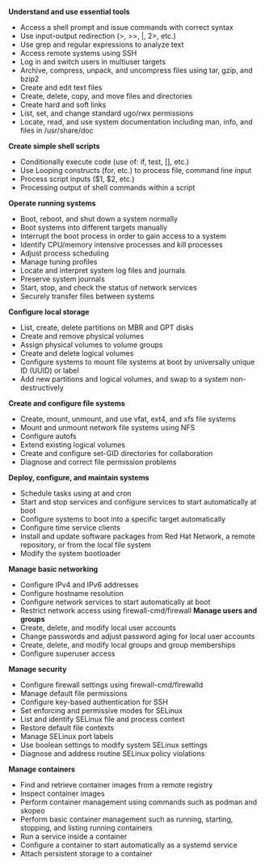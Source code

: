 **Understand and use essential tools**
   * Access a shell prompt and issue commands with correct syntax  
   * Use input-output redirection (>, >>, |, 2>, etc.)  
   * Use grep and regular expressions to analyze text  
   * Access remote systems using SSH  
   * Log in and switch users in multiuser targets  
   * Archive, compress, unpack, and uncompress files using tar, gzip, and bzip2  
   * Create and edit text files  
   * Create, delete, copy, and move files and directories  
   * Create hard and soft links  
   * List, set, and change standard ugo/rwx permissions  
   * Locate, read, and use system documentation including man, info, and files in /usr/share/doc

**Create simple shell scripts**
   * Conditionally execute code (use of: if, test, [], etc.)
   * Use Looping constructs (for, etc.) to process file, command line input
   * Process script inputs ($1, $2, etc.)
   * Processing output of shell commands within a script

**Operate running systems**
   * Boot, reboot, and shut down a system normally
   * Boot systems into different targets manually
   * Interrupt the boot process in order to gain access to a system
   * Identify CPU/memory intensive processes and kill processes
   * Adjust process scheduling
   * Manage tuning profiles
   * Locate and interpret system log files and journals
   * Preserve system journals
   * Start, stop, and check the status of network services
   * Securely transfer files between systems

**Configure local storage**
   * List, create, delete partitions on MBR and GPT disks
   * Create and remove physical volumes
   * Assign physical volumes to volume groups
   * Create and delete logical volumes
   * Configure systems to mount file systems at boot by universally unique ID (UUID) or label
   * Add new partitions and logical volumes, and swap to a system non-destructively

**Create and configure file systems**
   * Create, mount, unmount, and use vfat, ext4, and xfs file systems
   * Mount and unmount network file systems using NFS
   * Configure autofs
   * Extend existing logical volumes
   * Create and configure set-GID directories for collaboration
   * Diagnose and correct file permission problems

**Deploy, configure, and maintain systems**
   * Schedule tasks using at and cron
   * Start and stop services and configure services to start automatically at boot
   * Configure systems to boot into a specific target automatically
   * Configure time service clients
   * Install and update software packages from Red Hat Network, a remote repository, or from the local file system
   * Modify the system bootloader

**Manage basic networking**
   * Configure IPv4 and IPv6 addresses
   * Configure hostname resolution
   * Configure network services to start automatically at boot
   * Restrict network access using firewall-cmd/firewall
**Manage users and groups**
   * Create, delete, and modify local user accounts
   * Change passwords and adjust password aging for local user accounts
   * Create, delete, and modify local groups and group memberships
   * Configure superuser access

**Manage security**
   * Configure firewall settings using firewall-cmd/firewalld
   * Manage default file permissions
   * Configure key-based authentication for SSH
   * Set enforcing and permissive modes for SELinux
   * List and identify SELinux file and process context
   * Restore default file contexts
   * Manage SELinux port labels
   * Use boolean settings to modify system SELinux settings
   * Diagnose and address routine SELinux policy violations

**Manage containers**
   * Find and retrieve container images from a remote registry
   * Inspect container images
   * Perform container management using commands such as podman and skopeo
   * Perform basic container management such as running, starting, stopping, and listing running containers
   * Run a service inside a container
   * Configure a container to start automatically as a systemd service
   * Attach persistent storage to a container
